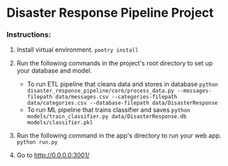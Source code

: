 # Disaster Response Pipeline Project

### Instructions:
1. Install virtual environment.
    `poetry install`

2. Run the following commands in the project's root directory to set up your database and model.

    - To run ETL pipeline that cleans data and stores in database
        `python disaster_response_pipeline/core/process_data.py --messages-filepath data/messages.csv --categories-filepath data/categories.csv --database-filepath data/DisasterResponse`
    - To run ML pipeline that trains classifier and saves
        `python models/train_classifier.py data/DisasterResponse.db models/classifier.pkl`

3. Run the following command in the app's directory to run your web app.
    `python run.py`

4. Go to http://0.0.0.0:3001/
